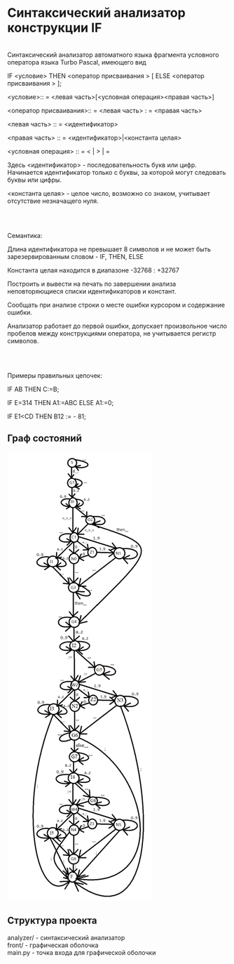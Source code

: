 # Синтаксический анализатор конструкции IF
<br>
Синтаксический анализатор автоматного языка фрагмента условного оператора
языка Turbo Pascal, имеющего вид

IF <условие> THEN <оператор присваивания > [ ELSE <оператор присваивания > ];

<условие>:: = <левая часть>[<условная операция><правая часть>]

<оператор присваивания>:: = <левая часть> : = <правая часть>

<левая часть> :: = <идентификатор>

<правая часть> :: = <идентификатор>|<константа целая>

<условная операция> :: = < | > | =

Здесь <идентификатор> - последовательность букв или цифр. Начинается идентификатор только с буквы, за которой могут следовать буквы или цифры.

<константа целая> - целое число, возможно со знаком, учитывает отсутствие незначащего нуля.

<br><br>

Семантика:

Длина идентификатора не превышает 8 символов и не может быть зарезервированным словом - IF, THEN, ELSE

Константа целая находится в диапазоне -32768 : +32767

Построить и вывести на печать по завершении анализа неповторяющиеся списки идентификаторов и констант.

Сообщать при анализе строки о месте ошибки курсором и содержание ошибки.

Анализатор работает до первой ошибки, допускает произвольное число пробелов между конструкциями оператора, не учитывается регистр символов.

<br><br>

Примеры правильных цепочек:


IF      AB THEN   C:=B;

IF  E=314  THEN  A1:=ABC  ELSE A1:=0;

IF  E1<CD THEN B12 := - 81;

## Граф состояний

![StatesGraph.png](assets/StatesGraph.png)


## Структура проекта

analyzer/ - синтаксический анализатор<br>
front/ - графическая оболочка<br>
main.py - точка входа для графической оболочки
